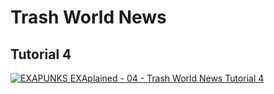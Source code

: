 # Trash World News

## Tutorial 4

[![EXAPUNKS EXAplained - 04 - Trash World News Tutorial 4](http://img.youtube.com/vi/wrGsoqbbdHE/0.jpg)](http://www.youtube.com/watch?v=wrGsoqbbdHE "EXAPUNKS EXAplained - 04 - Trash World News Tutorial 4")